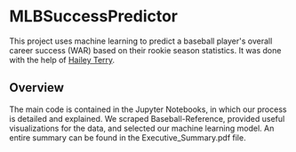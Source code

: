 # MLBSuccessPredictor

This project uses machine learning to predict a baseball player's overall career success (WAR) based on their rookie season statistics. It was done with the help of [Hailey Terry](https://www.linkedin.com/in/hailey-terry/).

## Overview

The main code is contained in the Jupyter Notebooks, in which our process is detailed and explained. We scraped Baseball-Reference, provided useful visualizations for the data, and selected our machine learning model. An entire summary can be found in the Executive_Summary.pdf file.